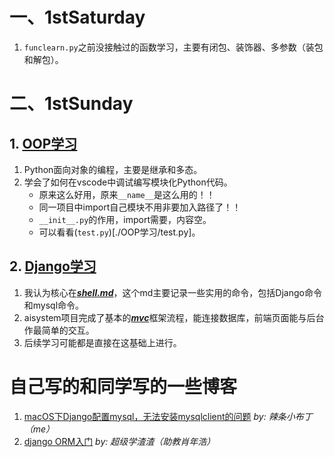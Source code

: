 # 一、1stSaturday
1. ```funclearn.py```之前没接触过的函数学习，主要有闭包、装饰器、多参数（装包和解包）。

# 二、1stSunday
## 1. [OOP学习](./OOP学习)
1. Python面向对象的编程，主要是继承和多态。
2. 学会了如何在vscode中调试编写模块化Python代码。
    + 原来这么好用，原来```__name__```是这么用的！！
    + 同一项目中import自己模块不用非要加入路径了！！
    + ```__init__.py```的作用，import需要，内容空。
    + 可以看看(```test.py```)[./OOP学习/test.py]。

## 2. [Django学习](./Django学习)
1. 我认为核心在[***shell.md***](./Django学习/shell.md)，这个md主要记录一些实用的命令，包括Django命令和mysql命令。
2. aisystem项目完成了基本的[***mvc***](./Django学习/note.md)框架流程，能连接数据库，前端页面能与后台作最简单的交互。
3. 后续学习可能都是直接在这基础上进行。

# 自己写的和同学写的一些博客
1. [macOS下Django配置mysql，无法安装mysqlclient的问题](http://www.cnblogs.com/LittleSec/p/8854862.html) *by: 辣条小布丁（me）*
2. [django ORM入门](http://www.cnblogs.com/superxuezhazha/p/8850019.html) *by: 超级学渣渣（助教肖年浩）*
